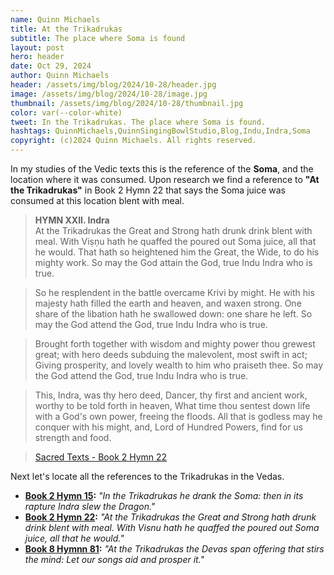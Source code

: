 ```yaml
---
name: Quinn Michaels
title: At the Trikadrukas
subtitle: The place where Soma is found
layout: post
hero: header
date: Oct 29, 2024
author: Quinn Michaels
header: /assets/img/blog/2024/10-28/header.jpg
image: /assets/img/blog/2024/10-28/image.jpg
thumbnail: /assets/img/blog/2024/10-28/thumbnail.jpg
color: var(--color-white)
tweet: In the Trikadrukas. The place where Soma is found.
hashtags: QuinnMichaels,QuinnSingingBowlStudio,Blog,Indu,Indra,Soma
copyright: (c)2024 Quinn Michaels. All rights reserved.
---
```


In my studies of the Vedic texts this is the reference of the **Soma**, and the location where it was consumed. Upon research we find a reference to **"At the Trikadrukas"** in Book 2 Hymn 22 that says the Soma juice was consumed at this location blent with meal.

> **HYMN XXII. Indra**  
> At the Trikadrukas the Great and Strong hath drunk drink blent with meal. With Viṣṇu hath he quaffed the poured out Soma juice, all that he would. That hath so heightened him the Great, the Wide, to do his mighty work.
So may the God attain the God, true Indu Indra who is true.

> So he resplendent in the battle overcame Krivi by might. He with his majesty hath filled the earth and heaven, and waxen strong.
One share of the libation hath he swallowed down: one share he left.
So may the God attend the God, true Indu Indra who is true.

> Brought forth together with wisdom and mighty power thou grewest great; with hero deeds subduing the malevolent, most swift in act;
Giving prosperity, and lovely wealth to him who praiseth thee. So may the God attend the God, true Indu Indra who is true.

> This, Indra, was thy hero deed, Dancer, thy first and ancient work, worthy to be told forth in heaven,
What time thou sentest down life with a God's own power, freeing the floods.
All that is godless may he conquer with his might, and, Lord of Hundred Powers, find for us strength and food.

> [Sacred Texts - Book 2 Hymn 22](https://sacred-texts.com/hin/rigveda/rv02022.htm)

Next let's locate all the references to the Trikadrukas in the Vedas.

- **[Book 2 Hymn 15](https://sacred-texts.com/hin/rigveda/rv02015.htm):** *"In the Trikadrukas he drank the Soma: then in its rapture Indra slew the Dragon."*
- **[Book 2 Hymn 22](https://sacred-texts.com/hin/rigveda/rv02022.htm):** *"At the Trikadrukas the Great and Strong hath drunk drink blent with meal. With Visnu hath he quaffed the poured out Soma juice, all that he would."*
- **[Book 8 Hymnn 81](https://sacred-texts.com/hin/rigveda/rv08081.htm):** *"At the Trikadrukas the Devas span offering that stirs the mind: Let our songs aid and prosper it."*
